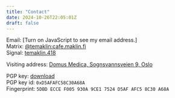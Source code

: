 ```yaml
---
title: "Contact"
date: 2024-10-26T22:05:01Z
draft: false
---
```


Email: <script src="/js/contact_me.js"></script><noscript>[Turn on JavaScript to see my email address.]</noscript>  
Matrix: [@temaklin:cafe.maklin.fi](https://matrix.to/#/@temaklin:cafe.maklin.fi)  
Signal: [temaklin.418](https://signal.me/#eu/px_U2zbZvv3_qHxtL6mINI0vR37_ZI7fa3S13OcLCxquiTeD-M9PCpsP0v_yjcuq)

Visiting address: [Domus Medica, Sognsvannsveien 9, Oslo](https://www.med.uio.no/imb/english/about/contact/)

PGP key: <a href="/keys/Tommi Mäklin tommi@maklin.fi-(0xD5AFAFC58C30A68A)-public.asc">download</a>  
PGP key id: `0xD5AFAFC58C30A68A `  
Fingerprint: `5DBD ECCE F005 930A 9CE1 7524 D5AF AFC5 8C30 A68A`  
